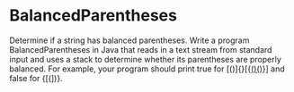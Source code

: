 # BalancedParentheses
Determine if a string has balanced parentheses. Write a program BalancedParentheses in Java that reads in a text stream      from standard input and uses a stack to determine whether its parentheses      are properly balanced. For example, your program should print true for      [()]{}[{[()()]()}] and false for {[(])}.
